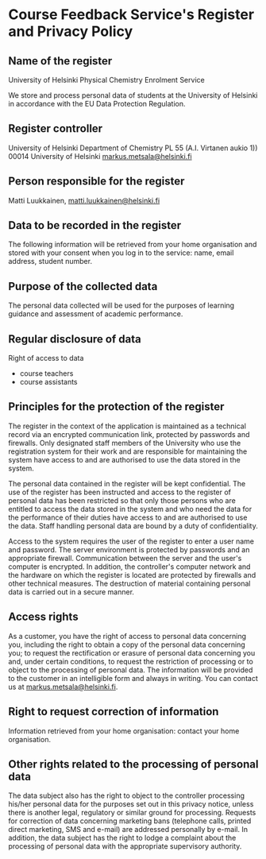 # Course Feedback Service's Register and Privacy Policy

## Name of the register

University of Helsinki Physical Chemistry Enrolment Service

We store and process personal data of students at the University of Helsinki in accordance with the EU Data Protection Regulation.

## Register controller

University of Helsinki
Department of Chemistry
PL 55 (A.I. Virtanen aukio 1))
00014 University of Helsinki
markus.metsala@helsinki.fi

## Person responsible for the register

Matti Luukkainen, matti.luukkainen@helsinki.fi

## Data to be recorded in the register

The following information will be retrieved from your home organisation and stored with your consent when you log in to the service:
name, email address, student number.

## Purpose of the collected data

The personal data collected will be used
for the purposes of learning guidance and assessment of academic performance.

## Regular disclosure of data

Right of access to data
 - course teachers
 - course assistants

## Principles for the protection of the register

The register in the context of the application is maintained as a technical record via an encrypted communication link, protected by passwords and firewalls.
Only designated staff members of the University who use the registration system for their work and are responsible for maintaining the system have access to and are authorised to use the data stored in the system.

The personal data contained in the register will be kept confidential. The use of the register has been instructed and access to the register of personal data has been restricted so that only those persons who are entitled to access the data stored in the system and who need the data for the performance of their duties have access to and are authorised to use the data. Staff handling personal data are bound by a duty of confidentiality.

Access to the system requires the user of the register to enter a user name and password. The server environment is protected by passwords and an appropriate firewall. Communication between the server and the user's computer is encrypted. In addition, the controller's computer network and the hardware on which the register is located are protected by firewalls and other technical measures. The destruction of material containing personal data is carried out in a secure manner.

## Access rights

As a customer, you have the right of access to personal data concerning you, including the right to obtain a copy of the personal data concerning you; to request the rectification or erasure of personal data concerning you and, under certain conditions, to request the restriction of processing or to object to the processing of personal data. The information will be provided to the customer in an intelligible form and always in writing.
You can contact us at markus.metsala@helsinki.fi.

## Right to request correction of information

Information retrieved from your home organisation: contact your home organisation.

## Other rights related to the processing of personal data

The data subject also has the right to object to the controller processing his/her personal data for the purposes set out in this privacy notice, unless there is another legal, regulatory or similar ground for processing. Requests for correction of data concerning marketing bans (telephone calls, printed direct marketing, SMS and e-mail) are addressed personally by e-mail. In addition, the data subject has the right to lodge a complaint about the processing of personal data with the appropriate supervisory authority.
